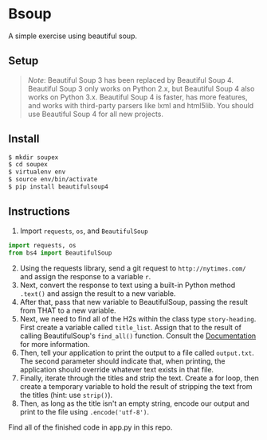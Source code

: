 # Bsoup

A simple exercise using beautiful soup.

## Setup

>*Note*: Beautiful Soup 3 has been replaced by Beautiful Soup 4. Beautiful Soup 3 only works on Python 2.x, but Beautiful Soup 4 also works on
Python 3.x.  Beautiful Soup 4 is faster, has more features, and works with third-party parsers
like lxml and html5lib. You should use Beautiful Soup 4 for all new projects.

## Install

```bash
$ mkdir soupex
$ cd soupex
$ virtualenv env
$ source env/bin/activate
$ pip install beautifulsoup4
```

## Instructions

1. Import `requests`, `os`, and `BeautifulSoup`

  ```py
  import requests, os
  from bs4 import BeautifulSoup
  ```
2. Using the requests library, send a git request to `http://nytimes.com/` and assign the response to a variable `r`.
3. Next, convert the response to text using a built-in Python method `.text()` and assign the result to a new variable.
4. After that, pass that new variable to BeautifulSoup, passing the result from THAT to a new variable.
5. Next, we need to find all of the H2s within the class type `story-heading`. First create a variable called `title_list`. Assign that to the result of calling BeautifulSoup's `find_all()` function. Consult the [Documentation](https://www.crummy.com/software/BeautifulSoup/bs4/doc/) for more information.
6. Then, tell your application to print the output to a file called `output.txt`. The second parameter should indicate that, when printing, the application should override whatever text exists in that file.
7. Finally, iterate through the titles and strip the text. Create a for loop, then create a temporary variable to hold the result of stripping the text from the titles (hint: use `strip()`).
8. Then, as long as the title isn't an empty string, encode our output and print to the file using `.encode('utf-8')`.

Find all of the finished code in app.py in this repo.
